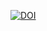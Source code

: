 [![DOI](https://sandbox.zenodo.org/badge/501998963.svg)](https://sandbox.zenodo.org/badge/latestdoi/501998963)
